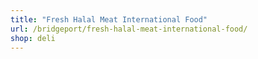 ```yaml
---
title: "Fresh Halal Meat International Food"
url: /bridgeport/fresh-halal-meat-international-food/
shop: deli
---
```

